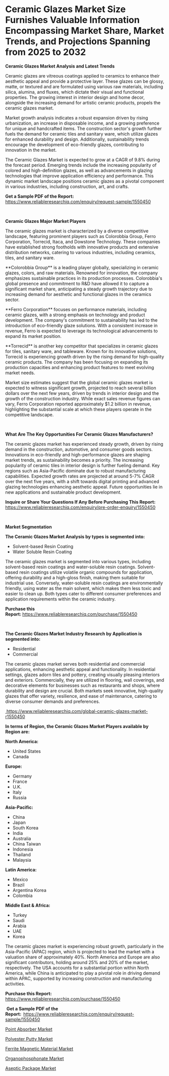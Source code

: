 <p><h1>Ceramic Glazes Market Size Furnishes Valuable Information Encompassing Market Share, Market Trends, and Projections Spanning from 2025 to 2032</h1></p><p><strong>Ceramic Glazes Market Analysis and Latest Trends</strong></p>
<p><p>Ceramic glazes are vitreous coatings applied to ceramics to enhance their aesthetic appeal and provide a protective layer. These glazes can be glossy, matte, or textured and are formulated using various raw materials, including silica, alumina, and fluxes, which dictate their visual and functional properties. The growing interest in interior design and home decor, alongside the increasing demand for artistic ceramic products, propels the ceramic glazes market.</p><p>Market growth analysis indicates a robust expansion driven by rising urbanization, an increase in disposable income, and a growing preference for unique and handcrafted items. The construction sector's growth further fuels the demand for ceramic tiles and sanitary ware, which utilize glazes for enhanced durability and design. Additionally, sustainability trends encourage the development of eco-friendly glazes, contributing to innovation in the market.</p><p>The Ceramic Glazes Market is expected to grow at a CAGR of 9.8% during the forecast period. Emerging trends include the increasing popularity of colored and high-definition glazes, as well as advancements in glazing technologies that improve application efficiency and performance. This dynamic market landscape positions ceramic glazes as a pivotal component in various industries, including construction, art, and crafts.</p></p>
<p><strong>Get a Sample PDF of the Report:&nbsp;</strong> <a href="https://www.reliableresearchiq.com/enquiry/request-sample/1550450?utm_campaign=1876&utm_medium=2&utm_source=Github&utm_content=ia&utm_term=31032025&utm_id=ceramic-glazes">https://www.reliableresearchiq.com/enquiry/request-sample/1550450</a></p>
<p>&nbsp;</p>
<p><strong>Ceramic Glazes Major Market Players</strong></p>
<p><p>The ceramic glazes market is characterized by a diverse competitive landscape, featuring prominent players such as Colorobbia Group, Ferro Corporation, Torrecid, Itaca, and Dowstone Technology. These companies have established strong footholds with innovative products and extensive distribution networks, catering to various industries, including ceramics, tiles, and sanitary ware.</p><p>**Colorobbia Group** is a leading player globally, specializing in ceramic glazes, colors, and raw materials. Renowned for innovation, the company emphasizes sustainable practices in its production processes. Colorobbia's global presence and commitment to R&D have allowed it to capture a significant market share, anticipating a steady growth trajectory due to increasing demand for aesthetic and functional glazes in the ceramics sector.</p><p>**Ferro Corporation** focuses on performance materials, including ceramic glazes, with a strong emphasis on technology and product development. The company's commitment to sustainability has led to the introduction of eco-friendly glaze solutions. With a consistent increase in revenue, Ferro is expected to leverage its technological advancements to expand its market position.</p><p>**Torrecid** is another key competitor that specializes in ceramic glazes for tiles, sanitary ware, and tableware. Known for its innovative solutions, Torrecid is experiencing growth driven by the rising demand for high-quality ceramic products. The company has been focusing on expanding its production capacities and enhancing product features to meet evolving market needs.</p><p>Market size estimates suggest that the global ceramic glazes market is expected to witness significant growth, projected to reach several billion dollars over the next few years, driven by trends in interior design and the growth of the construction industry. While exact sales revenue figures can vary, Ferro Corporation reported approximately $1.2 billion in revenue, highlighting the substantial scale at which these players operate in the competitive landscape.</p></p>
<p>&nbsp;</p>
<p><strong>What Are The Key Opportunities For Ceramic Glazes Manufacturers?</strong></p>
<p><p>The ceramic glazes market has experienced steady growth, driven by rising demand in the construction, automotive, and consumer goods sectors. Innovations in eco-friendly and high-performance glazes are shaping market trends, as sustainability becomes a priority. The increasing popularity of ceramic tiles in interior design is further fueling demand. Key regions such as Asia-Pacific dominate due to robust manufacturing capabilities. Expected growth rates are projected at around 5-7% CAGR over the next five years, with a shift towards digital printing and advanced glazing technologies enhancing aesthetic appeal. Future opportunities lie in new applications and sustainable product development.</p></p>
<p><strong>Inquire or Share Your Questions If Any Before Purchasing This Report:</strong> <a href="https://www.reliableresearchiq.com/enquiry/pre-order-enquiry/1550450?utm_campaign=1876&utm_medium=2&utm_source=Github&utm_content=ia&utm_term=31032025&utm_id=ceramic-glazes">https://www.reliableresearchiq.com/enquiry/pre-order-enquiry/1550450</a></p>
<p>&nbsp;</p>
<p><strong>Market Segmentation</strong></p>
<p><strong>The Ceramic Glazes Market Analysis by types is segmented into:</strong></p>
<p><ul><li>Solvent-based Resin Coating</li><li>Water Soluble Resin Coating</li></ul></p>
<p><p>The ceramic glazes market is segmented into various types, including solvent-based resin coatings and water-soluble resin coatings. Solvent-based resin coatings utilize volatile organic compounds for application, offering durability and a high-gloss finish, making them suitable for industrial use. Conversely, water-soluble resin coatings are environmentally friendly, using water as the main solvent, which makes them less toxic and easier to clean up. Both types cater to different consumer preferences and application requirements within the ceramic industry.</p></p>
<p><strong>Purchase this Report:&nbsp;</strong><a href="https://www.reliableresearchiq.com/purchase/1550450?utm_campaign=1876&utm_medium=2&utm_source=Github&utm_content=ia&utm_term=31032025&utm_id=ceramic-glazes">https://www.reliableresearchiq.com/purchase/1550450</a></p>
<p>&nbsp;</p>
<p><strong>The Ceramic Glazes Market Industry Research by Application is segmented into:</strong></p>
<p><ul><li>Residential</li><li>Commercial</li></ul></p>
<p><p>The ceramic glazes market serves both residential and commercial applications, enhancing aesthetic appeal and functionality. In residential settings, glazes adorn tiles and pottery, creating visually pleasing interiors and exteriors. Commercially, they are utilized in flooring, wall coverings, and decorative elements for businesses such as restaurants and shops, where durability and design are crucial. Both markets seek innovative, high-quality glazes that offer variety, resilience, and ease of maintenance, catering to diverse consumer demands and preferences.</p></p>
<p><a href="https://www.reliableresearchiq.com/global-ceramic-glazes-market-r1550450?utm_campaign=1876&utm_medium=2&utm_source=Github&utm_content=ia&utm_term=31032025&utm_id=ceramic-glazes">&nbsp;https://www.reliableresearchiq.com/global-ceramic-glazes-market-r1550450</a></p>
<p><strong>In terms of Region, the Ceramic Glazes Market Players available by Region are:</strong></p>
<p>
    <p> <strong> North America: </strong>
        <ul>
            <li>United States</li>
            <li>Canada</li>
        </ul>
        </p> 
    <p> <strong> Europe: </strong>
        <ul>
            <li>Germany</li>
            <li>France</li>
            <li>U.K.</li>
            <li>Italy</li>
            <li>Russia</li>
        </ul>
        </p> 
    <p> <strong> Asia-Pacific: </strong>
        <ul>
            <li>China</li>
            <li>Japan</li>
            <li>South Korea</li>
            <li>India</li>
            <li>Australia</li>
            <li>China Taiwan</li>
            <li>Indonesia</li>
            <li>Thailand</li>
            <li>Malaysia</li>
        </ul>
        </p> 
    <p> <strong> Latin America: </strong>
        <ul>
            <li>Mexico</li>
            <li>Brazil</li>
            <li>Argentina Korea</li>
            <li>Colombia</li>
        </ul>
        </p> 
    <p> <strong> Middle East & Africa: </strong>
        <ul>
            <li>Turkey</li>
            <li>Saudi</li>
            <li>Arabia</li>
            <li>UAE</li>
            <li>Korea</li>
        </ul>
    </p>
    </p>
<p><p>The ceramic glazes market is experiencing robust growth, particularly in the Asia-Pacific (APAC) region, which is projected to lead the market with a valuation share of approximately 40%. North America and Europe are also significant contributors, holding around 25% and 20% of the market, respectively. The USA accounts for a substantial portion within North America, while China is anticipated to play a pivotal role in driving demand within APAC, supported by increasing construction and manufacturing activities.</p></p>
<p><strong>Purchase this Report: </strong><a href="https://www.reliableresearchiq.com/purchase/1550450?utm_campaign=1876&utm_medium=2&utm_source=Github&utm_content=ia&utm_term=31032025&utm_id=ceramic-glazes">https://www.reliableresearchiq.com/purchase/1550450</a></p>
<p>&nbsp;<strong>Get a Sample PDF of the Report:&nbsp;&nbsp;</strong><a href="https://www.reliableresearchiq.com/enquiry/request-sample/1550450?utm_campaign=1876&utm_medium=2&utm_source=Github&utm_content=ia&utm_term=31032025&utm_id=ceramic-glazes">https://www.reliableresearchiq.com/enquiry/request-sample/1550450</a></p>
<p><strong></strong></p>
<p><p><a href="https://github.com/cevzarvargem/Market-Research-Report-List-1/blob/main/point-absorber-market.md?utm_campaign=1876&utm_medium=2&utm_source=Github&utm_content=ia&utm_term=31032025&utm_id=ceramic-glazes">Point Absorber Market</a></p><p><a href="https://github.com/navodfetiya/Market-Research-Report-List-1/blob/main/polyester-putty-market.md?utm_campaign=1876&utm_medium=2&utm_source=Github&utm_content=ia&utm_term=31032025&utm_id=ceramic-glazes">Polyester Putty Market</a></p><p><a href="https://github.com/doganaqev/Market-Research-Report-List-1/blob/main/ferrite-magnetic-material-market.md?utm_campaign=1876&utm_medium=2&utm_source=Github&utm_content=ia&utm_term=31032025&utm_id=ceramic-glazes">Ferrite Magnetic Material Market</a></p><p><a href="https://github.com/yenagmah/Market-Research-Report-List-1/blob/main/organophosphonate-market.md?utm_campaign=1876&utm_medium=2&utm_source=Github&utm_content=ia&utm_term=31032025&utm_id=ceramic-glazes">Organophosphonate Market</a></p><p><a href="https://github.com/omemaeuseda/Market-Research-Report-List-1/blob/main/aseptic-package-market.md?utm_campaign=1876&utm_medium=2&utm_source=Github&utm_content=ia&utm_term=31032025&utm_id=ceramic-glazes">Aseptic Package Market</a></p></p>